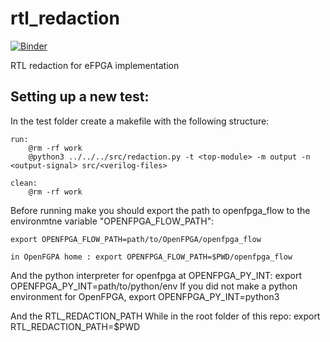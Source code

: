 

# rtl_redaction

[![Binder](https://mybinder.org/badge_logo.svg)](https://mybinder.org/v2/gh/Lucaz97/RTL-eFPGA-redaction/main?urlpath=vscode)

RTL redaction for eFPGA implementation


## Setting up a new test:
In the test folder create a makefile with the following structure:

    run:
        @rm -rf work
        @python3 ../../../src/redaction.py -t <top-module> -m output -n <output-signal> src/<verilog-files>

    clean:
        @rm -rf work


Before running make you should export the path to openfpga_flow to the environmtne variable "OPENFPGA_FLOW_PATH":

    export OPENFPGA_FLOW_PATH=path/to/OpenFPGA/openfpga_flow

    in OpenFGPA home : export OPENFPGA_FLOW_PATH=$PWD/openfpga_flow
    
And the python interpreter for openfpga at OPENFPGA_PY_INT:
    export OPENFPGA_PY_INT=path/to/python/env
If you did not make a python environment for OpenFPGA, 
    export OPENFPGA_PY_INT=python3

And the RTL_REDACTION_PATH
    While in the root folder of this repo:
    export RTL_REDACTION_PATH=$PWD